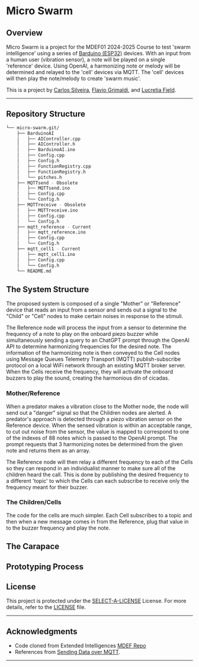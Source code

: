 # Micro Swarm 

##  Overview

Micro Swarm is a project for the MDEF01 2024-2025 Course to test 'swarm intelligence' using a series of [Barduino (ESP32)](https://fablabbcn-projects.gitlab.io/electronics/barduino-docs/) devices. With an input from a human user (vibration sensor), a note will be played on a single 'reference' device. Using OpenAI, a harmonizing note or melody will be determined and relayed to the 'cell' devices via MQTT. The 'cell' devices will then play the note/melody to create 'swarm music'. 

This is a project by [Carlos Silveira](https://carlossilveiradesign.gitbook.io/mdef-diary), [Flavio Grimaldi](https://flavio-grimaldi-students-iaac.gitbook.io/mdef_flavio_grimaldi), and [Lucretia Field](https://lkfield.github.io/mdef/). 

---

##  Repository Structure

```sh
└── micro-swarm.git/
    ├── BarduinoAI
    │   ├── AIController.cpp
    │   ├── AIController.h
    │   ├── BarduinoAI.ino
    │   ├── Config.cpp
    │   ├── Config.h
    │   ├── FunctionRegistry.cpp
    │   ├── FunctionRegistry.h
    │   └── pitches.h
    ├── MQTTsend - Obsolete 
    │   ├── MQTTsend.ino
    │   ├── Config.cpp
    │   └── Config.h
	├── MQTTreceive - Obsolete
    │   ├── MQTTreceive.ino
    │   ├── Config.cpp
    │   └── Config.h
	├── mqtt_reference - Current
    │   ├── mqtt_reference.ino
    │   ├── Config.cpp
    │   └── Config.h
	├── mqtt_cell1 - Current
    │   ├── mqtt_cell1.ino
    │   ├── Config.cpp
    │   └── Config.h
    └── README.md
```

## The System Structure 

The proposed system is composed of a single "Mother" or "Reference" device that reads an input from a sensor and sends out a signal to the "Child" or "Cell" nodes to make certain noises in response to the stimuli. 

The Reference node will process the input from a sensor to determine the frequency of a note to play on the onboard piezo buzzer while simultaneously sending a query to an ChatGPT prompt through the OpenAI API to determine harmonizing frequencies for the desired note. The information of the harmonizing note is then conveyed to the Cell nodes using Message Queues Telemetry Transport (MQTT) publish-subscribe protocol on a local WiFi network through an existing MQTT broker server. When the Cells receive the frequency, they will activate the onboard buzzers to play the sound, creating the harmonious din of cicadas. 

### Mother/Reference

When a predator makes a vibration close to the Mother node, the node will send out a "danger" signal so that the Children nodes are alerted. A predator's approach is detected through a piezo vibration sensor on the Reference device. When the sensed vibration is within an acceptable range, to cut out noise from the sensor, the value is mapped to correspond to one of the indexes of 88 notes which is passed to the OpenAI prompt. The prompt requests that 3 harmonizing notes be determined from the given note and returns them as an array. 

The Reference node will then relay a different frequency to each of the Cells so they can respond in an individualist manner to make sure all of the children heard the call. This is done by publishing the desired frequency to a different 'topic' to which the Cells can each subscribe to receive only the frequency meant for their buzzer. 

### The Children/Cells

The code for the cells are much simpler. Each Cell subscribes to a topic and then when a new message comes in from the Reference, plug that value in to the buzzer frequency and play the note. 

## The Carapace 



## Prototyping Process 



##  License

This project is protected under the [SELECT-A-LICENSE](https://choosealicense.com/licenses) License. For more details, refer to the [LICENSE](https://choosealicense.com/licenses/) file.

---

##  Acknowledgments

- Code cloned from Extended Intelligences [MDEF Repo](https://github.com/matta-pie/MDEF)
- References from [Sending Data over MQTT](https://docs.arduino.cc/tutorials/uno-wifi-rev2/uno-wifi-r2-mqtt-device-to-device/).


---